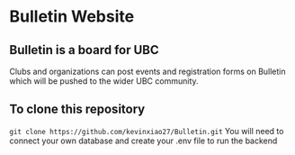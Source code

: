 # Bulletin Website

## Bulletin is a board for UBC

Clubs and organizations can post events and registration forms on Bulletin
which will be pushed to the wider UBC community.

## To clone this repository

`git clone https://github.com/kevinxiao27/Bulletin.git`
You will need to connect your own database and create your .env file to run the backend
